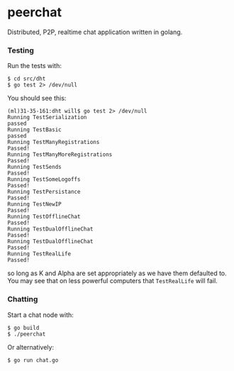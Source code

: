 peerchat
=====

Distributed, P2P, realtime chat application written in golang. 

### Testing

Run the tests with:

	$ cd src/dht
	$ go test 2> /dev/null
	
You should see this:

	(ml)31-35-161:dht will$ go test 2> /dev/null
	Running TestSerialization
	passed
	Running TestBasic
	passed
	Running TestManyRegistrations
	Passed!
	Running TestManyMoreRegistrations
	Passed!
	Running TestSends
	Passed!
	Running TestSomeLogoffs
	Passed!
	Running TestPersistance
	Passed!
	Running TestNewIP
	Passed!
	Running TestOfflineChat
	Passed!
	Running TestDualOfflineChat
	Passed!
	Running TestDualOfflineChat
	Passed!
	Running TestRealLife
	Passed!
	
so long as K and Alpha are set appropriately as we have them defaulted to. You may see that on less powerful computers that `TestRealLife` will fail. 

### Chatting
	
Start a chat node with:

	$ go build
	$ ./peerchat
	
Or alternatively:

	$ go run chat.go
	


